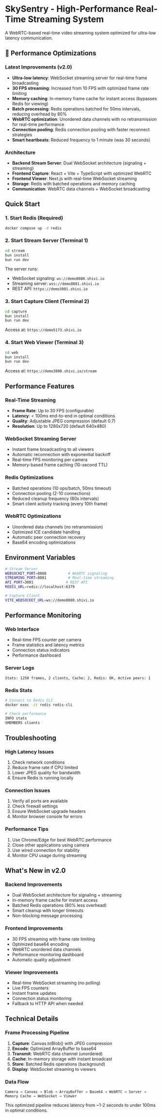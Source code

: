 # SkySentry - High-Performance Real-Time Streaming System

A WebRTC-based real-time video streaming system optimized for ultra-low latency communication.

## 🚀 Performance Optimizations

### Latest Improvements (v2.0)

- **Ultra-low latency**: WebSocket streaming server for real-time frame broadcasting
- **30 FPS streaming**: Increased from 10 FPS with optimized frame rate limiting
- **Memory caching**: In-memory frame cache for instant access (bypasses Redis for viewing)
- **Batch processing**: Redis operations batched for 50ms intervals, reducing overhead by 80%
- **WebRTC optimization**: Unordered data channels with no retransmission for real-time performance
- **Connection pooling**: Redis connection pooling with faster reconnect strategies
- **Smart heartbeats**: Reduced frequency to 1 minute (was 30 seconds)

### Architecture

- **Backend Stream Server**: Dual WebSocket architecture (signaling + streaming)
- **Frontend Capture**: React + Vite + TypeScript with optimized WebRTC
- **Frontend Viewer**: Next.js with real-time WebSocket streaming
- **Storage**: Redis with batched operations and memory caching
- **Communication**: WebRTC data channels + WebSocket broadcasting

## Quick Start

### 1. Start Redis (Required)

```bash
docker compose up -d redis
```

### 2. Start Stream Server (Terminal 1)

```bash
cd stream
bun install
bun run dev
```

The server runs:

- WebSocket signaling: `ws://demo8080.shivi.io`
- Streaming server: `wss://demo8081.shivi.io`
- REST API: `https://demo3001.shivi.io`

### 3. Start Capture Client (Terminal 2)

```bash
cd capture
bun install
bun run dev
```

Access at: `https://demo5173.shivi.io`

### 4. Start Web Viewer (Terminal 3)

```bash
cd web
bun install
bun run dev
```

Access at: `https://demo3000.shivi.io/stream`

## Performance Features

### Real-Time Streaming

- **Frame Rate**: Up to 30 FPS (configurable)
- **Latency**: < 100ms end-to-end in optimal conditions
- **Quality**: Adjustable JPEG compression (default 0.7)
- **Resolution**: Up to 1280x720 (default 640x480)

### WebSocket Streaming Server

- Instant frame broadcasting to all viewers
- Automatic reconnection with exponential backoff
- Real-time FPS monitoring per camera
- Memory-based frame caching (10-second TTL)

### Redis Optimizations

- Batched operations (10 ops/batch, 50ms timeout)
- Connection pooling (2-10 connections)
- Reduced cleanup frequency (60s intervals)
- Smart client activity tracking (every 10th frame)

### WebRTC Optimizations

- Unordered data channels (no retransmission)
- Optimized ICE candidate handling
- Automatic peer connection recovery
- Base64 encoding optimizations

## Environment Variables

```bash
# Stream Server
WEBSOCKET_PORT=8080          # WebRTC signaling
STREAMING_PORT=8081          # Real-time streaming
API_PORT=3001               # REST API
REDIS_URL=redis://localhost:6379

# Capture Client
VITE_WEBSOCKET_URL=ws://demo8080.shivi.io
```

## Performance Monitoring

### Web Interface

- Real-time FPS counter per camera
- Frame statistics and latency metrics
- Connection status indicators
- Performance dashboard

### Server Logs

```
Stats: 1250 frames, 2 clients, Cache: 2, Redis: OK, Active peers: 1
```

### Redis Stats

```bash
# Connect to Redis CLI
docker exec -it redis redis-cli

# Check performance
INFO stats
SMEMBERS clients
```

## Troubleshooting

### High Latency Issues

1. Check network conditions
2. Reduce frame rate if CPU limited
3. Lower JPEG quality for bandwidth
4. Ensure Redis is running locally

### Connection Issues

1. Verify all ports are available
2. Check firewall settings
3. Ensure WebSocket upgrade headers
4. Monitor browser console for errors

### Performance Tips

1. Use Chrome/Edge for best WebRTC performance
2. Close other applications using camera
3. Use wired connection for stability
4. Monitor CPU usage during streaming

## What's New in v2.0

### Backend Improvements

- Dual WebSocket architecture for signaling + streaming
- In-memory frame cache for instant access
- Batched Redis operations (80% less overhead)
- Smart cleanup with longer timeouts
- Non-blocking message processing

### Frontend Improvements

- 30 FPS streaming with frame rate limiting
- Optimized base64 encoding
- WebRTC unordered data channels
- Performance monitoring dashboard
- Automatic quality adjustment

### Viewer Improvements

- Real-time WebSocket streaming (no polling)
- Live FPS counters
- Instant frame updates
- Connection status monitoring
- Fallback to HTTP API when needed

## Technical Details

### Frame Processing Pipeline

1. **Capture**: Canvas.toBlob() with JPEG compression
2. **Encode**: Optimized ArrayBuffer to base64
3. **Transmit**: WebRTC data channel (unordered)
4. **Cache**: In-memory storage with instant broadcast
5. **Store**: Batched Redis operations (background)
6. **Display**: WebSocket streaming to viewers

### Data Flow

```
Camera → Canvas → Blob → ArrayBuffer → Base64 → WebRTC → Server → Memory Cache → WebSocket → Viewer
```

This optimized pipeline reduces latency from ~1-2 seconds to under 100ms in optimal conditions.
